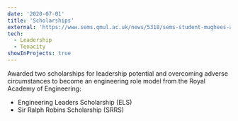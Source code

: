 ```yaml
---
date: '2020-07-01'
title: 'Scholarships'
external: 'https://www.sems.qmul.ac.uk/news/5318/sems-student-mughees-asif-awarded-royal-academy-of-engineering-scholarships'
tech:
  - Leadership
  - Tenacity
showInProjects: true
---
```


Awarded two scholarships for leadership potential and overcoming adverse circumstances to become an engineering role model from the Royal Academy of Engineering:

<ul style="list-style-type:disc;">
  <li>Engineering Leaders Scholarship (ELS)</li>
  <li>Sir Ralph Robins Scholarship (SRRS)</li>
</ul>